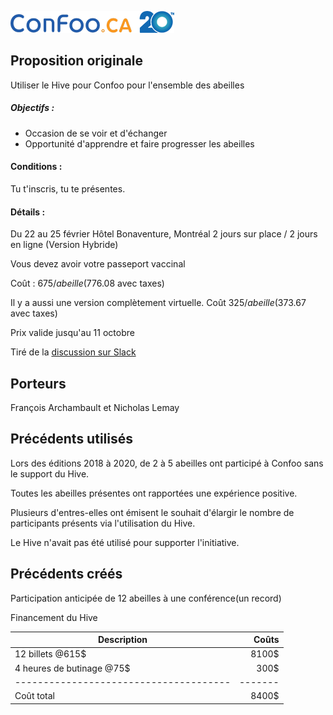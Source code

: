 ![Confoo](../../../assets/img/confoo.png)

## Proposition originale

Utiliser le Hive pour Confoo pour l'ensemble des abeilles
##### Objectifs :
- Occasion de se voir et d'échanger
- Opportunité d'apprendre et faire progresser les abeilles
#### Conditions :
Tu t'inscris, tu te présentes.
#### Détails :
Du 22 au 25 février
Hôtel Bonaventure, Montréal
2 jours sur place / 2 jours en ligne (Version Hybride)

Vous devez avoir votre passeport vaccinal

Coût : 675$/abeille (776.08$ avec taxes)

Il y a aussi une version complètement virtuelle. 
Coût 325$/abeille (373.67$ avec taxes)

Prix valide jusqu'au 11 octobre

Tiré de la [discussion sur Slack](https://bee-software.slack.com/archives/C3TCFTY3Y/p1632332401035600)


## Porteurs
François Archambault et Nicholas Lemay

## Précédents utilisés
Lors des éditions 2018 à 2020, de 2 à 5 abeilles ont participé à Confoo sans le support du Hive.

Toutes les abeilles présentes ont rapportées une expérience positive.

Plusieurs d'entres-elles ont émisent le souhait d'élargir le nombre de participants présents via l'utilisation du Hive.

Le Hive n'avait pas été utilisé pour supporter l'initiative. 


## Précédents créés
Participation anticipée de 12 abeilles à une conférence(un record)

Financement du Hive

| Description      | Coûts |
| ----------- |  ---: |
| 12 billets @615$      | 8100$       |
| 4 heures de butinage @75$   | 300$        |
|  --------------------------------------   | -------       |
| Coût total   | 8400$        |








